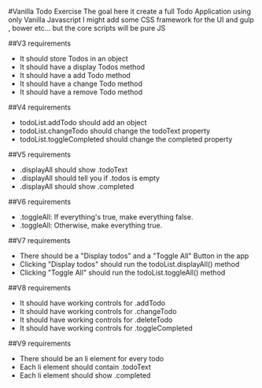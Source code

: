 #Vanilla Todo Exercise
The goal here it create a full Todo Application using only Vanilla Javascript
I might add some CSS framework for the UI and gulp , bower etc... 
but the core scripts will be pure JS

##V3 requirements

- It should store Todos in an object
- It should have a display Todos method
- It should have a add Todo method
- It should have a change Todo method
- It should have a remove Todo method


##V4 requirements

- todoList.addTodo should add an object
- todoList.changeTodo should change the todoText property
- todoList.toggleCompleted should change the completed property


##V5 requirements

- .displayAll should show .todoText
- .displayAll should tell you if .todos is empty
- .displayAll should show .completed

##V6 requirements
- .toggleAll: If everything's true, make everything false.
- .toggleAll: Otherwise, make everything true. 

##V7 requirements
- There should be a "Display todos" and a "Toggle All" Button in the app
- Clicking "Display todos" should run the todoList.displayAll() method
- Clicking "Toggle All" should run the todoList.toggleAll() method

##V8 requirements
- It should have working controls for .addTodo
- It should have working controls for .changeTodo
- It should have working controls for .deleteTodo
- It should have working controls for .toggleCompleted

##V9 requirements
- There should be an li element for every todo
- Each li element should contain .todoText
- Each li element should show .completed